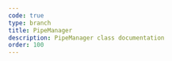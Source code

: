 ```yaml
---
code: true
type: branch
title: PipeManager
description: PipeManager class documentation
order: 100
---
```


